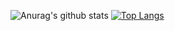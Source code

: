 ![Anurag's github stats](https://github-readme-stats.vercel.app/api?username=ponte1010&show_icons=true&theme=radical)
[![Top Langs](https://github-readme-stats.vercel.app/api/top-langs/?username=ponte1010&layout=compact&=true&theme=radical)](https://github.com/ponte1010/github-readme-stats)
